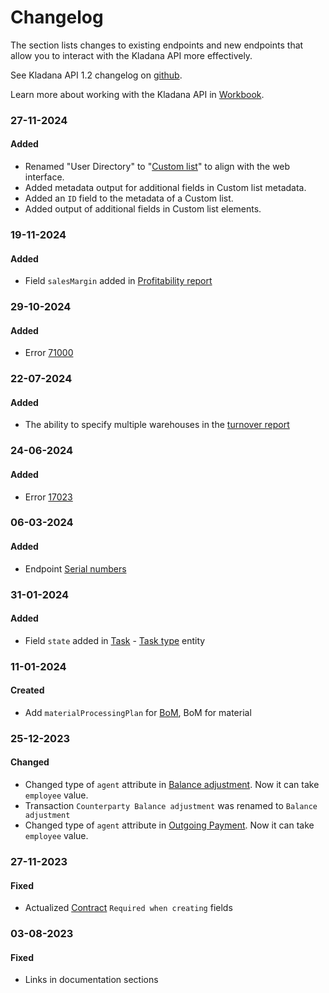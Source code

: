 # Changelog

The section lists changes to existing endpoints and new endpoints that allow you to interact with the Kladana API more effectively.
 
See Kladana API 1.2 changelog on [github](https://github.com/moysklad/api-remap-1.2-doc-in/blob/master/CHANGELOG.md).

Learn more about working with the Kladana API in [Workbook](../workbook/#workbook).

### 27-11-2024
#### Added
- Renamed "User Directory" to "[Custom list](../dictionaries/#entities-custom-list)" to align with the web interface.
- Added metadata output for additional fields in Custom list metadata.
- Added an `ID` field to the metadata of a Custom list.
- Added output of additional fields in Custom list elements.

### 19-11-2024
#### Added
- Field `salesMargin` added in [Profitability report](https://dev.kladana.com/doc/api/remap/1.2/reports/#reports-profitability-report)

### 29-10-2024
#### Added
- Error [71000](../#kladana-json-api-errors-error-codes-for-series)

### 22-07-2024
#### Added
- The ability to specify multiple warehouses in the [turnover report](../reports/#reports-stock-movement-report)

### 24-06-2024
#### Added
- Error [17023](../#kladana-json-api-errors-error-codes-for-documents)

### 06-03-2024
#### Added
- Endpoint [Serial numbers](../dictionaries/#entities-serial-number)

### 31-01-2024
#### Added
- Field `state` added in [Task](../dictionaries/#entities-task) - [Task type](../dictionaries/#entities-task-task-type) entity

### 11-01-2024
#### Created
- Add `materialProcessingPlan` for [BoM](../dictionaries/#entities-bills-of-materials), BoM for material

### 25-12-2023
#### Changed
- Changed type of `agent` attribute in [Balance adjustment](../documents/#transactions-balance-adjustment). Now it can take `employee` value.
- Transaction `Counterparty Balance adjustment` was renamed to `Balance adjustment`
- Changed type of `agent` attribute in [Outgoing Payment](../documents/#transactions-outgoing-payment). Now it can take `employee` value.

### 27-11-2023
#### Fixed
- Actualized [Contract](../dictionaries/#entities-contract) `Required when creating` fields

### 03-08-2023
#### Fixed
- Links in documentation sections
